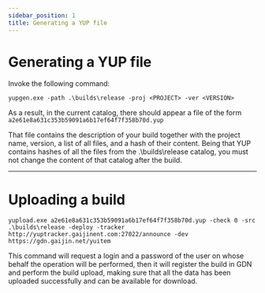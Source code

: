 ```yaml
---
sidebar_position: 1
title: Generating a YUP file
---
```


# Generating a YUP file

Invoke the following command:

```
yupgen.exe -path .\builds\release -proj <PROJECT> -ver <VERSION>
```

As a result, in the current catalog, there should appear a file of the form `a2e61e8a631c353b59091a6b17ef64f7f358b70d.yup`

That file contains the description of your build together with the project name, version, a list of all files, and a hash of their content. Being that YUP contains hashes of all the files from the .\builds\release catalog, you must not change the content of that catalog after the build.

---

# Uploading a build

```
yupload.exe a2e61e8a631c353b59091a6b17ef64f7f358b70d.yup -check 0 -src .\builds\release -deploy -tracker http://yuptracker.gaijinent.com:27022/announce -dev https://gdn.gaijin.net/yuitem
```

This command will request a login and a password of the user on whose behalf the operation will be performed, then it will register the build in GDN and perform the build upload, making sure that all the data has been uploaded successfully and can be available for download.
